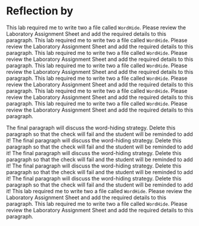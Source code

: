 # Reflection by

This lab required me to write two a file called `WordHide`. Please review the
Laboratory Assignment Sheet and add the required details to this paragraph.
This lab required me to write two a file called `WordHide`. Please review the
Laboratory Assignment Sheet and add the required details to this paragraph.
This lab required me to write two a file called `WordHide`. Please review the
Laboratory Assignment Sheet and add the required details to this paragraph.
This lab required me to write two a file called `WordHide`. Please review the
Laboratory Assignment Sheet and add the required details to this paragraph.
This lab required me to write two a file called `WordHide`. Please review the
Laboratory Assignment Sheet and add the required details to this paragraph.
This lab required me to write two a file called `WordHide`. Please review the
Laboratory Assignment Sheet and add the required details to this paragraph.
This lab required me to write two a file called `WordHide`. Please review the
Laboratory Assignment Sheet and add the required details to this paragraph.

The final paragraph will discuss the word-hiding strategy. Delete this paragraph
so that the check will fail and the student will be reminded to add it!
The final paragraph will discuss the word-hiding strategy. Delete this paragraph
so that the check will fail and the student will be reminded to add it!
The final paragraph will discuss the word-hiding strategy. Delete this paragraph
so that the check will fail and the student will be reminded to add it!
The final paragraph will discuss the word-hiding strategy. Delete this paragraph
so that the check will fail and the student will be reminded to add it!
The final paragraph will discuss the word-hiding strategy. Delete this paragraph
so that the check will fail and the student will be reminded to add it!
This lab required me to write two a file called `WordHide`. Please review the
Laboratory Assignment Sheet and add the required details to this paragraph.
This lab required me to write two a file called `WordHide`. Please review the
Laboratory Assignment Sheet and add the required details to this paragraph.
